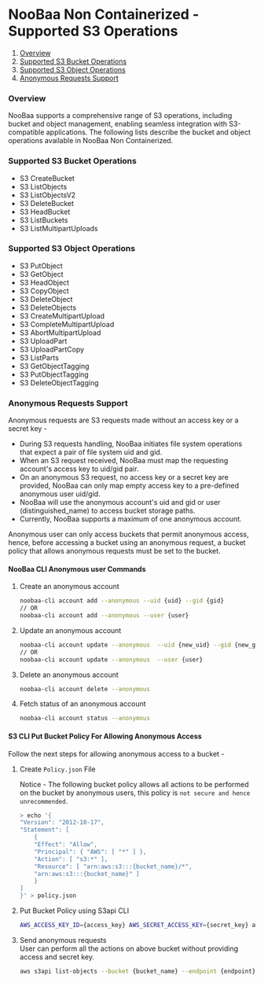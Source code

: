 # NooBaa Non Containerized - Supported S3 Operations


1. [Overview](#overview)
2. [Supported S3 Bucket Operations](#supported-s3-bucket-operations)
3. [Supported S3 Object Operations](#supported-s3-object-operations)
4. [Anonymous Requests Support](#anonymous-requests-support)

### Overview 

NooBaa supports a comprehensive range of S3 operations, including bucket and object management, enabling seamless integration with S3-compatible applications.
The following lists describe the bucket and object operations available in NooBaa Non Containerized.

### Supported S3 Bucket Operations

- S3 CreateBucket
- S3 ListObjects
- S3 ListObjectsV2
- S3 DeleteBucket
- S3 HeadBucket
- S3 ListBuckets
- S3 ListMultipartUploads 


### Supported S3 Object Operations

- S3 PutObject
- S3 GetObject
- S3 HeadObject
- S3 CopyObject
- S3 DeleteObject
- S3 DeleteObjects
- S3 CreateMultipartUpload
- S3 CompleteMultipartUpload
- S3 AbortMultipartUpload
- S3 UploadPart
- S3 UploadPartCopy
- S3 ListParts 
- S3 GetObjectTagging
- S3 PutObjectTagging
- S3 DeleteObjectTagging

### Anonymous Requests Support

Anonymous requests are S3 requests made without an access key or a secret key - 

* During S3 requests handling, NooBaa initiates file system operations that expect a pair of file system uid and gid. 
* When an S3 request received, NooBaa must map the requesting account's access key to uid/gid pair.
* On an anonymous S3 request, no access key or a secret key are provided, NooBaa can only map empty access key to a pre-defined anonymous user uid/gid.
* NooBaa will use the anonymous account's uid and gid or user (distinguished_name) to access bucket storage paths.  
* Currently, NooBaa supports a maximum of one anonymous account.  

Anonymous user can only access buckets that permit anonymous access, hence, before accessing a bucket using an anonymous request, a bucket policy that allows anonymous requests must be set to the bucket.


#### NooBaa CLI Anonymous user Commands
1. Create an anonymous account
    ```sh
    noobaa-cli account add --anonymous --uid {uid} --gid {gid}
    // OR
    noobaa-cli account add --anonymous --user {user}
    ```
2. Update an anonymous account
    ```sh
    noobaa-cli account update --anonymous  --uid {new_uid} --gid {new_gid}
    // OR
    noobaa-cli account update --anonymous  --user {user}
    ```

2. Delete an anonymous account
    ```sh
    noobaa-cli account delete --anonymous
    ```

2. Fetch status of an anonymous account
    ```sh
    noobaa-cli account status --anonymous
    ```

#### S3 CLI Put Bucket Policy For Allowing Anonymous Access

Follow the next steps for allowing anonymous access to a bucket - 
1. Create `Policy.json` File

    Notice - The following bucket policy allows all actions to be performed on the bucket by anonymous users, this policy is `not secure and hence unrecommended`. 

    ```sh
    > echo '{
    "Version": "2012-10-17",
    "Statement": [ 
        { 
        "Effect": "Allow", 
        "Principal": { "AWS": [ "*" ] }, 
        "Action": [ "s3:*" ], 
        "Resource": [ "arn:aws:s3:::{bucket_name}/*", 
        "arn:aws:s3:::{bucket_name}" ] 
        }
    ]
    }' > policy.json
    ```

2. Put Bucket Policy using S3api CLI
    ```sh
    AWS_ACCESS_KEY_ID={access_key} AWS_SECRET_ACCESS_KEY={secret_key} aws s3api put-bucket-policy --endpoint {endpoint} --bucket {bucket_name} --policy file:///tmp/policy.json;
    ```

3. Send anonymous requests  
    User can perform all the actions on above bucket without providing access and secret key.

    ```sh
    aws s3api list-objects --bucket {bucket_name} --endpoint {endpoint} --no-sign-request
    ```
